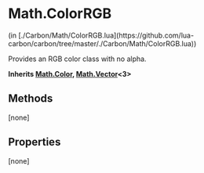<link href="../../style.css" rel="stylesheet" type="text/css"/>
<h1 class="class-title">Math.ColorRGB</h1>
<span class="file-link">(in [./Carbon/Math/ColorRGB.lua](https://github.com/lua-carbon/carbon/tree/master/./Carbon/Math/ColorRGB.lua))</span><br/>

Provides an RGB color class with no alpha.

**Inherits [Math.Color](Classes/Math.Color), [Math.Vector](Classes/Math.Vector)<3>**

## Methods
[none]

## Properties
[none]
